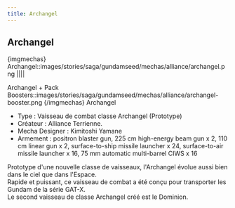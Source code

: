 ```yaml
---
title: Archangel
---
```


Archangel
---------

{imgmechas}
Archangel::images/stories/saga/gundamseed/mechas/alliance/archangel.png
||||

Archangel + Pack Boosters::images/stories/saga/gundamseed/mechas/alliance/archangel-booster.png
{/imgmechas}
Archangel  
  
- Type : Vaisseau de combat classe Archangel (Prototype)   
- Créateur : Alliance Terrienne.   
- Mecha Designer : Kimitoshi Yamane   
- Armement : positron blaster gun, 225 cm high-energy beam gun x 2, 110 cm linear gun x 2, surface-to-ship missile launcher x 24, surface-to-air missile launcher x 16, 75 mm automatic multi-barrel CIWS x 16   
  
Prototype d'une nouvelle classe de vaisseaux, l'Archangel évolue aussi bien dans le ciel que dans l'Espace.   
Rapide et puissant, ce vaisseau de combat a été conçu pour transporter les Gundam de la série GAT-X.   
Le second vaisseau de classe Archangel créé est le Dominion.

